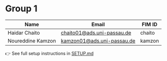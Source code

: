 # Group 1

| Name              | Email                      | FIM ID |
| ----------------- | -------------------------- | ------ |
| Haidar Chaito     | chaito01@ads.uni-passau.de | chaito |
| Noureddine Kamzon | kamzon01@ads.uni-passau.de | kamzon |



👉 See full setup instructions in [SETUP.md](SETUP.md)